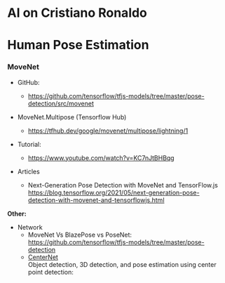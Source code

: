 # AI on Cristiano Ronaldo

# Human Pose Estimation
### **MoveNet** 
- GitHub: 
  - https://github.com/tensorflow/tfjs-models/tree/master/pose-detection/src/movenet
- MoveNet.Multipose (Tensorflow Hub)
  - https://tfhub.dev/google/movenet/multipose/lightning/1
- Tutorial:
  - https://www.youtube.com/watch?v=KC7nJtBHBqg  

- Articles
  - Next-Generation Pose Detection with MoveNet and TensorFlow.js  
    https://blog.tensorflow.org/2021/05/next-generation-pose-detection-with-movenet-and-tensorflowjs.html
    
**Other:**  
- Network
  - MoveNet Vs BlazePose vs PoseNet:  
    https://github.com/tensorflow/tfjs-models/tree/master/pose-detection  
  - [CenterNet](https://github.com/xingyizhou/CenterNet)  
    Object detection, 3D detection, and pose estimation using center point detection:
